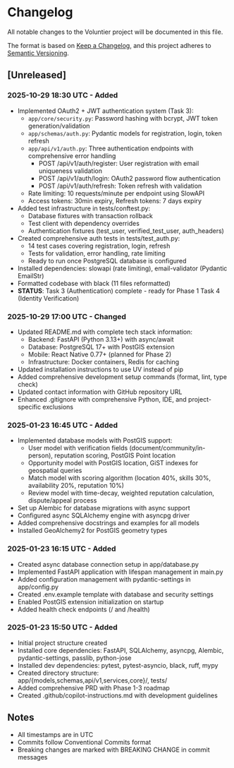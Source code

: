 # Changelog

All notable changes to the Voluntier project will be documented in this file.

The format is based on [Keep a Changelog](https://keepachangelog.com/en/1.0.0/),
and this project adheres to [Semantic Versioning](https://semver.org/spec/v2.0.0.html).

## [Unreleased]

### 2025-10-29 18:30 UTC - Added
- Implemented OAuth2 + JWT authentication system (Task 3):
  - `app/core/security.py`: Password hashing with bcrypt, JWT token generation/validation
  - `app/schemas/auth.py`: Pydantic models for registration, login, token refresh
  - `app/api/v1/auth.py`: Three authentication endpoints with comprehensive error handling
    - POST /api/v1/auth/register: User registration with email uniqueness validation
    - POST /api/v1/auth/login: OAuth2 password flow authentication
    - POST /api/v1/auth/refresh: Token refresh with validation
  - Rate limiting: 10 requests/minute per endpoint using SlowAPI
  - Access tokens: 30min expiry, Refresh tokens: 7 days expiry
- Added test infrastructure in tests/conftest.py:
  - Database fixtures with transaction rollback
  - Test client with dependency overrides
  - Authentication fixtures (test_user, verified_test_user, auth_headers)
- Created comprehensive auth tests in tests/test_auth.py:
  - 14 test cases covering registration, login, refresh
  - Tests for validation, error handling, rate limiting
  - Ready to run once PostgreSQL database is configured
- Installed dependencies: slowapi (rate limiting), email-validator (Pydantic EmailStr)
- Formatted codebase with black (11 files reformatted)
- **STATUS**: Task 3 (Authentication) complete - ready for Phase 1 Task 4 (Identity Verification)

### 2025-10-29 17:00 UTC - Changed
- Updated README.md with complete tech stack information:
  - Backend: FastAPI (Python 3.13+) with async/await
  - Database: PostgreSQL 17+ with PostGIS extension
  - Mobile: React Native 0.77+ (planned for Phase 2)
  - Infrastructure: Docker containers, Redis for caching
- Updated installation instructions to use UV instead of pip
- Added comprehensive development setup commands (format, lint, type check)
- Updated contact information with GitHub repository URL
- Enhanced .gitignore with comprehensive Python, IDE, and project-specific exclusions

### 2025-01-23 16:45 UTC - Added
- Implemented database models with PostGIS support:
  - User model with verification fields (document/community/in-person), reputation scoring, PostGIS Point location
  - Opportunity model with PostGIS location, GiST indexes for geospatial queries
  - Match model with scoring algorithm (location 40%, skills 30%, availability 20%, reputation 10%)
  - Review model with time-decay, weighted reputation calculation, dispute/appeal process
- Set up Alembic for database migrations with async support
- Configured async SQLAlchemy engine with asyncpg driver
- Added comprehensive docstrings and examples for all models
- Installed GeoAlchemy2 for PostGIS geometry types

### 2025-01-23 16:15 UTC - Added
- Created async database connection setup in app/database.py
- Implemented FastAPI application with lifespan management in main.py
- Added configuration management with pydantic-settings in app/config.py
- Created .env.example template with database and security settings
- Enabled PostGIS extension initialization on startup
- Added health check endpoints (/ and /health)

### 2025-01-23 15:50 UTC - Added
- Initial project structure created
- Installed core dependencies: FastAPI, SQLAlchemy, asyncpg, Alembic, pydantic-settings, passlib, python-jose
- Installed dev dependencies: pytest, pytest-asyncio, black, ruff, mypy
- Created directory structure: app/{models,schemas,api/v1,services,core}/, tests/
- Added comprehensive PRD with Phase 1-3 roadmap
- Created .github/copilot-instructions.md with development guidelines

## Notes

- All timestamps are in UTC
- Commits follow Conventional Commits format
- Breaking changes are marked with BREAKING CHANGE in commit messages
